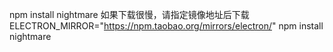 npm install nightmare 如果下载很慢，请指定镜像地址后下载
ELECTRON_MIRROR="https://npm.taobao.org/mirrors/electron/" npm install nightmare